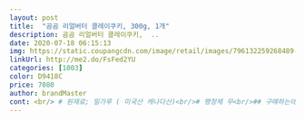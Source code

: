 ```yaml
---
layout: post 
title:  "곰곰 리얼버터 클레이쿠키, 300g, 1개" 
description: 곰곰 리얼버터 클레이쿠키,  ..
date: 2020-07-18 06:15:13 
img: https://static.coupangcdn.com/image/retail/images/796132259268489-39513c6c-456a-4790-8eff-36e4ff8c1881.jpg 
linkUrl: http://me2.do/FsFed2YU 
categories: [1003] 
color: D9418C 
price: 7080 
author: brandMaster 
cont: <br/> # 원재료; 밀가루 ( 미국산 캐나다산)<br/># 팽창제 무<br/>## 구매하는데 도움이 되면 좋겠습니다<br/>##곰곰 클레이 쿠키 구매리뷰입니다<br/>#6가지 색상<br/>(당근 녹차 강황 등 향이 그렇게 강하지 않아서 그냥 쿠키맛이 나요 당근 강황등을 생각하고 먹으면 맛은 느껴집니다)<br/>+가격 6600원 무료배송<br/>+유통기한 2020년 12월 23일<br/>+종류  녹차 ,코코아 ,버터 ,당근 ,백년초 ,강황<br/><br/><br/><br/><br/>간만에 만드는거라  아이들이 또 재미있어 합니다 에브리데이 했드만  흥미를 잃은거 같아서 며칠  안하고 간만에 주니 둘다 잘 갖고 조물락 거립니다<br/>검정( 코코아) 노랑( 강황) 핑크( 백년초)<br/> 
---
```

 